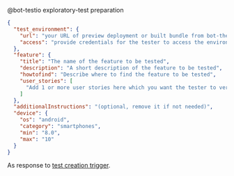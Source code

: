 
@bot-testio exploratory-test preparation
```json
{
  "test_environment": {
    "url": "your URL of preview deployment or built bundle from bot-the-builder",
    "access": "provide credentials for the tester to access the environment"
  },
  "feature": {
    "title": "The name of the feature to be tested",
    "description": "A short description of the feature to be tested",
    "howtofind": "Describe where to find the feature to be tested",
    "user_stories": [
      "Add 1 or more user stories here which you want the tester to verify"
    ]
  },
  "additionalInstructions": "(optional, remove it if not needed)",
  "device": {
    "os": "android",
    "category": "smartphones",
    "min": "8.0",
    "max": "10"
  }
}
```
As response to [test creation trigger](https://github.com/Me/awesomeRepo/issues/666/comments#987654321).